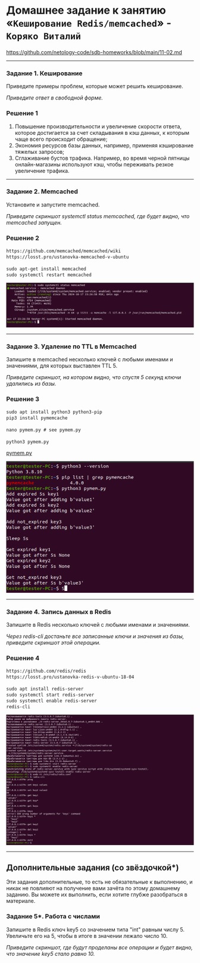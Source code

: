 # Домашнее задание к занятию «`Кеширование Redis/memcached`» - `Коряко Виталий`

https://github.com/netology-code/sdb-homeworks/blob/main/11-02.md

---

### Задание 1. Кеширование 

Приведите примеры проблем, которые может решить кеширование.

*Приведите ответ в свободной форме.*

### Решение 1

1. Повышение производительности и увеличение скорости ответа, которое достигается за счет складывания в кэш данных, к которым чаще всего происходит обращение;
2. Экономия ресурсов базы данных, например, применяя кэширование тяжелых запросов;
3. Сглаживание бустов трафика. Например, во время черной пятницы онлайн-магазины используют кэш, чтобы переживать резкое увеличение трафика.

---

### Задание 2. Memcached

Установите и запустите memcached.

*Приведите скриншот systemctl status memcached, где будет видно, что memcached запущен.*


### Решение 2

```
https://github.com/memcached/memcached/wiki
https://losst.pro/ustanovka-memcached-v-ubuntu

sudo apt-get install memcached
sudo systemctl restart memcached
```
![memcached_status](./images/memcached_status.png)

---

### Задание 3. Удаление по TTL в Memcached

Запишите в memcached несколько ключей с любыми именами и значениями, для которых выставлен TTL 5.

*Приведите скриншот, на котором видно, что спустя 5 секунд ключи удалились из базы.*


### Решение 3

```
sudo apt install python3 python3-pip
pip3 install pymemcache

nano pymem.py # see pymem.py

python3 pymem.py

```
[pymem.py](./pymem.py)

![memcached_check](./images/memcached_check.png)

---

### Задание 4. Запись данных в Redis

Запишите в Redis несколько ключей с любыми именами и значениями. 

*Через redis-cli достаньте все записанные ключи и значения из базы, приведите скриншот этой операции.*


### Решение 4

```
https://github.com/redis/redis
https://losst.pro/ustanovka-redis-v-ubuntu-18-04

sudo apt install redis-server
sudo systemctl start redis-server
sudo systemctl enable redis-server
redis-cli

```

![redis_using](./images/redis_using.png)

---

## Дополнительные задания (со звёздочкой*)

Эти задания дополнительные, то есть не обязательные к выполнению, и никак не повлияют на получение вами зачёта по этому домашнему заданию. Вы можете их выполнить, если хотите глубже разобраться в материале.

### Задание 5*. Работа с числами 

Запишите в Redis ключ key5 со значением типа "int" равным числу 5. Увеличьте его на 5, чтобы в итоге в значении лежало число 10.  

*Приведите скриншот, где будут проделаны все операции и будет видно, что значение key5 стало равно 10.*